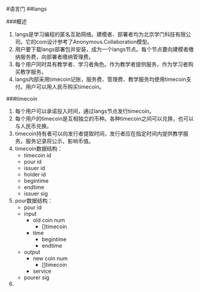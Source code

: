 #语言门
##langs

###概述
1. langs是学习编程的匿名互助网络。建模者、部署者均为北京学门科技有限公司。它的com设计参考了Anonymous.Collaboration模型。
2. 用户要下载langs部署包并安装，成为一个langs节点。每个节点要向建模者缴纳服务费，向部署者缴纳管理费。
3. 每个用户同时具有教学者、学习者角色。作为教学者提供服务，作为学习者购买教学服务。
4. langs内部采用timecoin记账，服务费、管理费、教学服务均使用timecoin支付。用户可以用人民币购买timecoin。

###timecoin
1. 每个用户可以承诺投入时间，通过langs节点发行timecoin。
2. 每个用户的timecoin是互相独立的币种。各种timecoin之间可以兑换，也可以与人民币兑换。
3. timecoin持有者可以向发行者提取时间，发行者应在指定时间内提供教学服务。服务记录将公示，影响币值。
4. timecoin数据结构：
	- timecoin id
	- pour id
	- issuer id
	- holder id
	- begintime
	- endtime
	- issuer sig 
5. pour数据结构：
	- pour id
	- input
		- old coin num
			- []timecoin
		- time
			- begintime
			- endtime
	- output
		- new coin num
			- []timecoin
		- service
	- pourer sig
6. 